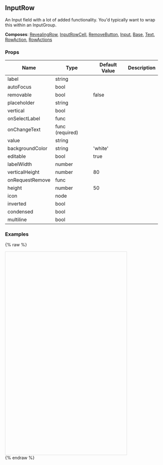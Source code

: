 ## InputRow 
 
An Input field with a lot of added functionality. You'd typically
want to wrap this within an InputGroup.

 
 __Composes__: [RevealingRow](RevealingRow.md), [InputRowCell](InputRowCell.md), [RemoveButton](RemoveButton.md), [Input](Input.md), [Base](Base.md), [Text](Text.md), [RowAction](RowAction.md), [RowActions](RowActions.md) 


 ### Props
Name | Type | Default Value | Description
--- | --- | --- | --- 
label | string  |   | 
autoFocus | bool  |   | 
removable | bool  | false | 
placeholder | string  |   | 
vertical | bool  |   | 
onSelectLabel | func  |   | 
onChangeText | func  (required) |   | 
value | string  |   | 
backgroundColor | string  | 'white' | 
editable | bool  | true | 
labelWidth | number  |   | 
verticalHeight | number  | 80 | 
onRequestRemove | func  |   | 
height | number  | 50 | 
icon | node  |   | 
inverted | bool  |   | 
condensed | bool  |   | 
multiline | bool  |   | 
 

  ### Examples

  {% raw %}

  <script src="https://fb.me/react-15.2.1.js"></script>
  <script src="https://fb.me/react-dom-15.2.1.js"></script>
  <script src="https://rawgit.com/bmcmahen/panza/docs/docs/assets/ReactNative.js"></script>
  <script src="https://rawgit.com/bmcmahen/panza/docs/docs/assets/panza.web.js"></script>
  <link href='https://cdn.rawgit.com/driftyco/ionicons/3.0/dist/css/ionicons.css' rel='stylesheet'><link>
  <div style="position: relative; width: 400px; height: 667px; border: 1px solid #ddd;" id='react-root'></div>
  <script>
'use strict';

var _extends = Object.assign || function (target) { for (var i = 1; i < arguments.length; i++) { var source = arguments[i]; for (var key in source) { if (Object.prototype.hasOwnProperty.call(source, key)) { target[key] = source[key]; } } } return target; };

var _createClass = function () { function defineProperties(target, props) { for (var i = 0; i < props.length; i++) { var descriptor = props[i]; descriptor.enumerable = descriptor.enumerable || false; descriptor.configurable = true; if ("value" in descriptor) descriptor.writable = true; Object.defineProperty(target, descriptor.key, descriptor); } } return function (Constructor, protoProps, staticProps) { if (protoProps) defineProperties(Constructor.prototype, protoProps); if (staticProps) defineProperties(Constructor, staticProps); return Constructor; }; }();

function _classCallCheck(instance, Constructor) { if (!(instance instanceof Constructor)) { throw new TypeError("Cannot call a class as a function"); } }

function _possibleConstructorReturn(self, call) { if (!self) { throw new ReferenceError("this hasn't been initialised - super() hasn't been called"); } return call && (typeof call === "object" || typeof call === "function") ? call : self; }

function _inherits(subClass, superClass) { if (typeof superClass !== "function" && superClass !== null) { throw new TypeError("Super expression must either be null or a function, not " + typeof superClass); } subClass.prototype = Object.create(superClass && superClass.prototype, { constructor: { value: subClass, enumerable: false, writable: true, configurable: true } }); if (superClass) Object.setPrototypeOf ? Object.setPrototypeOf(subClass, superClass) : subClass.__proto__ = superClass; }

var _Panza = Panza;
var Button = _Panza.Button;
var Divider = _Panza.Divider;
var Base = _Panza.Base;
var Text = _Panza.Text;
var _ReactNative = ReactNative;
var ListView = _ReactNative.ListView;


function noop() {
  console.log('button pressed');
}

var ds = new ListView.DataSource({
  rowHasChanged: function rowHasChanged(r1, r2) {
    return r1 !== r2;
  }
});

var Module = function Module(_ref) {
  var examples = _ref.examples;


  var datas = ds.cloneWithRows(examples);

  return React.createElement(Base, {
    Component: ListView,
    dataSource: datas,
    renderRow: function renderRow(row) {
      return React.createElement(
        Base,
        { py: 2 },
        React.createElement(
          Base,
          { px: 2 },
          React.createElement(
            Text,
            { mb: 1, bold: true },
            row.title
          )
        ),
        React.createElement(
          Base,
          row.props,
          row.render()
        ),
        React.createElement(
          Base,
          { p: 2, mt: 1 },
          React.createElement(
            'code',
            null,
            React.createElement(
              'pre',
              null,
              row.exampleString || row.code
            )
          )
        )
      );
    },
    renderSeparator: function renderSeparator(a, b) {
      return React.createElement(Divider, { key: a + b });
    }
  });
};

var Examples = function Examples() {
  var _Panza2 = Panza;
  var InputRow = _Panza2.InputRow;
  var InputGroup = _Panza2.InputGroup;
  var InputHelpText = _Panza2.InputHelpText;


  function renderInputWithProps(props) {

    return function (_React$Component) {
      _inherits(Example, _React$Component);

      function Example(props) {
        _classCallCheck(this, Example);

        var _this = _possibleConstructorReturn(this, Object.getPrototypeOf(Example).call(this, props));

        _this.state = {
          value: '' || props.value
        };
        return _this;
      }

      _createClass(Example, [{
        key: 'render',
        value: function render() {
          var _this2 = this;

          return React.createElement(InputRow, _extends({
            value: this.state.value,
            onChangeText: function onChangeText(value) {
              return _this2.setState({ value: value });
            }
          }, props));
        }
      }]);

      return Example;
    }(React.Component);
  }

  return [{
    title: 'With placeholder',
    exampleString: '\n        <InputGroup>\n          <InputRow\n            value={this.state.text}\n            onChangeText={(text) => this.setState({ text })}\n            placeholder=\'Placeholder\'\n          />\n        </InputGroup>\n      ',
    render: function render() {
      var Example = renderInputWithProps({ placeholder: 'Placeholder' });
      return React.createElement(
        InputGroup,
        null,
        React.createElement(Example, null)
      );
    },
    code: '<Example />',
    code: '<InputGroup>\n            <Example />\n          </InputGroup>'
  }, {
    title: 'With label',
    exampleString: '\n        <InputGroup>\n          <InputRow\n            value={this.state.text}\n            onChangeText={(text) => this.setState({ text })}\n            label=\'With Label\'\n            placeholder=\'Placeholder\'\n          />\n        </InputGroup>\n      ',
    render: function render() {
      var Example = renderInputWithProps({
        label: 'With Label',
        placeholder: 'Placeholder'
      });

      return React.createElement(
        InputGroup,
        null,
        React.createElement(Example, null)
      );
    },
    code: '<Example />',
    code: '<InputGroup>\n            <Example />\n          </InputGroup>'
  }, {
    title: 'Removable',
    exampleString: '\n        <InputGroup>\n          <InputRow\n            value={this.state.text}\n            onChangeText={(text) => this.setState({ text })}\n            label=\'Removable\'\n            removable\n            placeholder=\'Type here...\'\n          />\n        </InputGroup>\n      ',
    render: function render() {
      var Example = renderInputWithProps({
        label: 'Removable',
        removable: true,
        placeholder: 'Type here...'
      });

      return React.createElement(
        InputGroup,
        null,
        React.createElement(Example, null)
      );
    },
    code: '<Example />',
    code: '<InputGroup>\n            <Example />\n          </InputGroup>'
  }, {
    title: 'Vertical',
    exampleString: '\n        <InputGroup>\n          <InputRow\n            value={this.state.text}\n            onChangeText={(text) => this.setState({ text })}\n            label=\'Vertical\'\n            vertical\n            placeholder=\'Type here...\'\n          />\n        </InputGroup>\n      ',
    render: function render() {
      var Example = renderInputWithProps({
        label: 'Vertical',
        vertical: true,
        placeholder: 'Type here...'
      });

      return React.createElement(
        InputGroup,
        null,
        React.createElement(Example, null)
      );
    },
    code: '<Example />',
    code: '<InputGroup>\n            <Example />\n          </InputGroup>'
  }, {
    title: 'Touchable label',
    exampleString: '\n        <InputGroup>\n          <InputRow\n            value={this.state.text}\n            onChangeText={(text) => this.setState({ text })}\n            label=\'Touchable Label\'\n            placeholder=\'Type here...\'\n            onSelectLabel={() => {\n              console.log(\'label touched\')\n            }}\n          />\n        </InputGroup>\n      ',
    render: function render() {
      var Example = renderInputWithProps({
        label: 'Touchable Label',
        placeholder: 'Type here...',
        onSelectLabel: function onSelectLabel() {
          return noop;
        }
      });

      return React.createElement(
        InputGroup,
        null,
        React.createElement(Example, null)
      );
    },
    code: '<Example />',
    code: '<InputGroup>\n            <Example />\n          </InputGroup>'
  }];
};

var App = function App() {
  return React.createElement(Module, { examples: Examples() });
};

ReactNative.AppRegistry.registerComponent('MyApp', function () {
  return App;
});
ReactNative.AppRegistry.runApplication('MyApp', {
  rootTag: document.getElementById('react-root')
});
  </script>
  {% endraw %}
